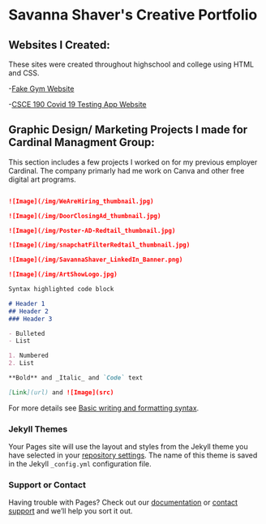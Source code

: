 # Savanna Shaver's Creative Portfolio 

## Websites I Created:  

These sites were created throughout highschool and college using HTML and CSS.


-[Fake Gym Website](https://artsyone.github.io/meldorsgym/index.html)

-[CSCE 190 Covid 19 Testing App Website](https://SavannaShaver.github.io)


## Graphic Design/ Marketing Projects I made for Cardinal Managment Group:

This section includes a few projects I worked on for my previous employer Cardinal. The company primarly had me work on Canva and other free digital art programs.

```markdown

![Image](/img/WeAreHiring_thumbnail.jpg)

![Image](/img/DoorClosingAd_thumbnail.jpg)

![Image](/img/Poster-AD-Redtail_thumbnail.jpg)

![Image](/img/snapchatFilterRedtail_thumbnail.jpg)

![Image](/img/SavannaShaver_LinkedIn_Banner.png)

![Image](/img/ArtShowLogo.jpg)
```



```markdown
Syntax highlighted code block

# Header 1
## Header 2
### Header 3

- Bulleted
- List

1. Numbered
2. List

**Bold** and _Italic_ and `Code` text

[Link](url) and ![Image](src)
```

For more details see [Basic writing and formatting syntax](https://docs.github.com/en/github/writing-on-github/getting-started-with-writing-and-formatting-on-github/basic-writing-and-formatting-syntax).

### Jekyll Themes

Your Pages site will use the layout and styles from the Jekyll theme you have selected in your [repository settings](https://github.com/SavannaShaver/portfolio/settings/pages). The name of this theme is saved in the Jekyll `_config.yml` configuration file.

### Support or Contact

Having trouble with Pages? Check out our [documentation](https://docs.github.com/categories/github-pages-basics/) or [contact support](https://support.github.com/contact) and we’ll help you sort it out.
